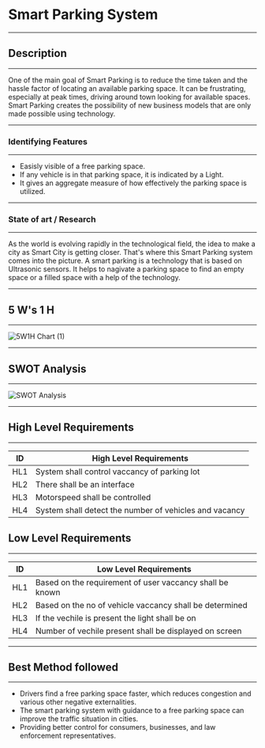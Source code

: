 # Smart Parking System
----------------------------------------------------------------------------------------------------------------------------------------------------------------------------------- 

## Description
----------------------------------------------------------------------------------------------------------------------------------------------------------------------------------- 
One of the main goal of Smart Parking is to reduce the time taken and the hassle factor of locating an available parking space. It can be frustrating, especially at peak times, driving around town looking for available spaces. Smart Parking creates the possibility of new business models that are only made possible using technology. 

-----------------------------------------------------------------------------------------------------------------------------------------------------------------------------------

### Identifying Features
-----------------------------------------------------------------------------------------------------------------------------------------------------------------------------------
* Easisly visible of a free parking space.
* If any vehicle is in that parking space, it is indicated by a Light. 
* It gives an aggregate measure of how effectively the parking space is utilized. 

-----------------------------------------------------------------------------------------------------------------------------------------------------------------------------------

### State of art / Research
-----------------------------------------------------------------------------------------------------------------------------------------------------------------------------------

As the world is evolving rapidly in the technological field, the idea to make a city as Smart City is getting closer. That's where this Smart Parking system comes into the picture. A smart parking is a technology that is based on Ultrasonic sensors. It helps to nagivate a parking space to find an empty space or a filled space with a help of the technology.

-----------------------------------------------------------------------------------------------------------------------------------------------------------------------------------

## 5 W's 1 H
-----------------------------------------------------------------------------------------------------------------------------------------------------------------------------------

![5W1H Chart (1)](https://user-images.githubusercontent.com/98872937/155831346-b98016ef-c1bf-4b0a-a3b8-c0fe93a9b5ce.jpg) 

----------------------------------------------------------------------------------------------------------------------------------------------------------------------------------- 

## SWOT Analysis
-----------------------------------------------------------------------------------------------------------------------------------------------------------------------------------

![SWOT Analysis](https://user-images.githubusercontent.com/98872937/155833721-db32d061-3177-410b-b67c-3c6334df6112.jpg) 

----------------------------------------------------------------------------------------------------------------------------------------------------------------------------------- 

## High Level Requirements
----------------------------------------------------------------------------------------------------------------------------------------------------------------------------------- 

| ID | High Level Requirements |
|---------- | --------------- |
| HL1 | System shall control vaccancy of parking lot |
| HL2 | There shall be an interface |
| HL3 | Motorspeed shall be controlled |
| HL4 | System shall detect the number of vehicles and vacancy |

## Low Level Requirements
-----------------------------------------------------------------------------------------------------------------------------------------------------------------------------------

| ID | Low Level Requirements |
|---------- | --------------- |
| HL1 | Based on the requirement of user vaccancy shall be known |
| HL2 | Based on the no of vehicle vaccancy shall be determined |
| HL3 | If the vechile is present the light shall be on |
| HL4 | Number of vechile present shall be displayed on screen | 

-----------------------------------------------------------------------------------------------------------------------------------------------------------------------------------
## Best Method followed 
----------------------------------------------------------------------------------------------------------------------------------------------------------------------------------- 
* Drivers find a free parking space faster, which reduces congestion and various other negative externalities.
* The smart parking system with guidance to a free parking space can improve the traffic situation in cities.
* Providing better control for consumers, businesses, and law enforcement representatives. 



